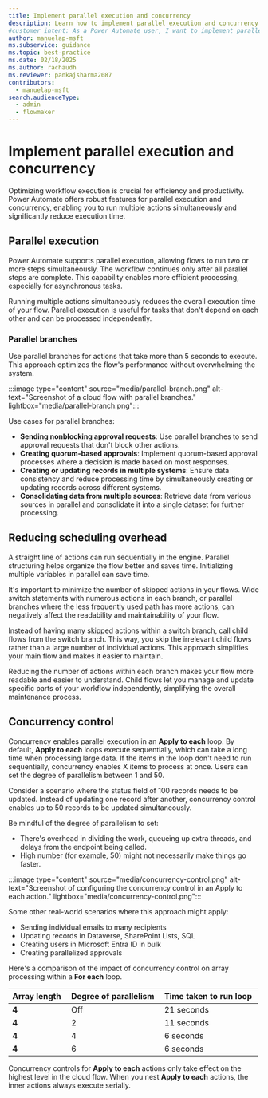 ```yaml
---
title: Implement parallel execution and concurrency
description: Learn how to implement parallel execution and concurrency in Power Automate to optimize your workflows and reduce execution time.
#customer intent: As a Power Automate user, I want to implement parallel execution and concurrency in Power Automate so that I can optimize workflow efficiency.
author: manuelap-msft
ms.subservice: guidance
ms.topic: best-practice
ms.date: 02/18/2025
ms.author: rachaudh
ms.reviewer: pankajsharma2087
contributors: 
  - manuelap-msft
search.audienceType: 
  - admin
  - flowmaker
---
```


# Implement parallel execution and concurrency

Optimizing workflow execution is crucial for efficiency and productivity. Power Automate offers robust features for parallel execution and concurrency, enabling you to run multiple actions simultaneously and significantly reduce execution time.

## Parallel execution

Power Automate supports parallel execution, allowing flows to run two or more steps simultaneously. The workflow continues only after all parallel steps are complete. This capability enables more efficient processing, especially for asynchronous tasks.

Running multiple actions simultaneously reduces the overall execution time of your flow. Parallel execution is useful for tasks that don't depend on each other and can be processed independently.

### Parallel branches

Use parallel branches for actions that take more than 5 seconds to execute. This approach optimizes the flow's performance without overwhelming the system.

:::image type="content" source="media/parallel-branch.png" alt-text="Screenshot of a cloud flow with parallel branches." lightbox="media/parallel-branch.png":::

Use cases for parallel branches:

- **Sending nonblocking approval requests**: Use parallel branches to send approval requests that don't block other actions. 
- **Creating quorum-based approvals**: Implement quorum-based approval processes where a decision is made based on most responses.
- **Creating or updating records in multiple systems**: Ensure data consistency and reduce processing time by simultaneously creating or updating records across different systems.
- **Consolidating data from multiple sources**: Retrieve data from various sources in parallel and consolidate it into a single dataset for further processing.

## Reducing scheduling overhead

A straight line of actions can run sequentially in the engine. Parallel structuring helps organize the flow better and saves time. Initializing multiple variables in parallel can save time.

It's important to minimize the number of skipped actions in your flows. Wide switch statements with numerous actions in each branch, or parallel branches where the less frequently used path has more actions, can negatively affect the readability and maintainability of your flow.

Instead of having many skipped actions within a switch branch, call child flows from the switch branch. This way, you skip the irrelevant child flows rather than a large number of individual actions. This approach simplifies your main flow and makes it easier to maintain.

Reducing the number of actions within each branch makes your flow more readable and easier to understand. Child flows let you manage and update specific parts of your workflow independently, simplifying the overall maintenance process.

## Concurrency control

Concurrency enables parallel execution in an **Apply to each** loop. By default, **Apply to each** loops execute sequentially, which can take a long time when processing large data. If the items in the loop don't need to run sequentially, concurrency enables X items to process at once. Users can set the degree of parallelism between 1 and 50.

Consider a scenario where the status field of 100 records needs to be updated. Instead of updating one record after another, concurrency control enables up to 50 records to be updated simultaneously.

Be mindful of the degree of parallelism to set:

- There's overhead in dividing the work, queueing up extra threads, and delays from the endpoint being called.
- High number (for example, 50) might not necessarily make things go faster.

:::image type="content" source="media/concurrency-control.png" alt-text="Screenshot of configuring the concurrency control in an Apply to each action." lightbox="media/concurrency-control.png":::

Some other real-world scenarios where this approach might apply:​

- Sending individual emails to many recipients​
- Updating records in Dataverse, SharePoint Lists, SQL​
- Creating users in Microsoft Entra ID in bulk
- Creating parallelized approvals

Here's a comparison of the impact of concurrency control on array processing within a **For each** loop.

| **Array length ​** | **Degree of parallelism ​** | **Time taken to run loop ​** |
|-------------------|----------------------------|-----------------------------|
| **4 ​**            | Off ​                       | 21 seconds ​                 |
| **4 ​**            | 2 ​                         | 11 seconds ​                 |
| **4 ​**            | 4 ​                         | 6 seconds ​                  |
| **4 ​**            | 6 ​                         | 6 seconds ​                  |

Concurrency controls for **Apply to each** actions only take effect on the highest level in the cloud flow. When you nest **Apply to each** actions, the inner actions always execute serially.
<!-- Many links in this doc, which pointed to flow.microsoft.com/blog/*, did not resolve and were thus removed. -->